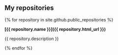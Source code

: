 ## My repositories

{% for repository in site.github.public_repositories %}

**[{{ repository.name }}]({{ repository.html_url }})**

{{ repository.description }}

{% endfor %}
